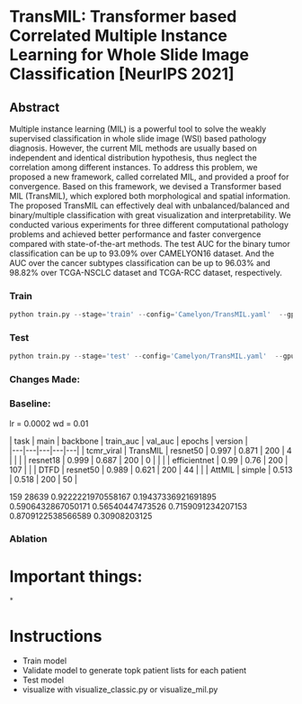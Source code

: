 # TransMIL: Transformer based Correlated Multiple Instance Learning for Whole Slide Image Classification [NeurIPS 2021]
## Abstract
Multiple instance learning (MIL) is a powerful tool to solve the weakly supervised classification in whole slide image (WSI) based pathology diagnosis. However, the current MIL methods are usually based on independent and identical distribution hypothesis, thus neglect the correlation among different instances. To address this problem, we proposed a new framework, called correlated MIL, and provided a proof for convergence. Based on this framework, we devised a Transformer based MIL (TransMIL), which explored both morphological and spatial information. The proposed TransMIL can effectively deal with unbalanced/balanced and binary/multiple classification with great visualization and interpretability. We conducted various experiments for three different computational pathology problems and achieved better performance and faster convergence compared with state-of-the-art methods. The test AUC for the binary tumor classification can be up to 93.09% over CAMELYON16 dataset. And the AUC over the cancer subtypes classification can be up to 96.03% and 98.82% over TCGA-NSCLC dataset and TCGA-RCC dataset, respectively.
### Train
```python
python train.py --stage='train' --config='Camelyon/TransMIL.yaml'  --gpus=0 --fold=0
```
### Test
```python
python train.py --stage='test' --config='Camelyon/TransMIL.yaml'  --gpus=0 --fold=0
```


### Changes Made: 

### Baseline: 

lr = 0.0002
wd = 0.01

| task        | main | backbone | train_auc | val_auc | epochs | version |  
|---|---|---|---|---|
| tcmr_viral | TransMIL | resnet50 |  0.997 | 0.871 | 200 | 4 |
|            |          | resnet18 |  0.999 | 0.687 | 200 | 0 |
|            |          | efficientnet | 0.99 | 0.76 | 200 | 107 |
|            | DTFD     | resnet50 | 0.989 | 0.621 | 200 | 44 |
|            | AttMIL   | simple | 0.513 | 0.518 | 200 | 50 |


159	28639			0.9222221970558167	0.19437336921691895	0.5906432867050171	0.56540447473526	0.7159091234207153	0.8709122538566589	0.30908203125

### Ablation

# Important things: 

    * 

# Instructions

* Train model
* Validate model to generate topk patient lists for each patient
* Test model
* visualize with visualize_classic.py or visualize_mil.py